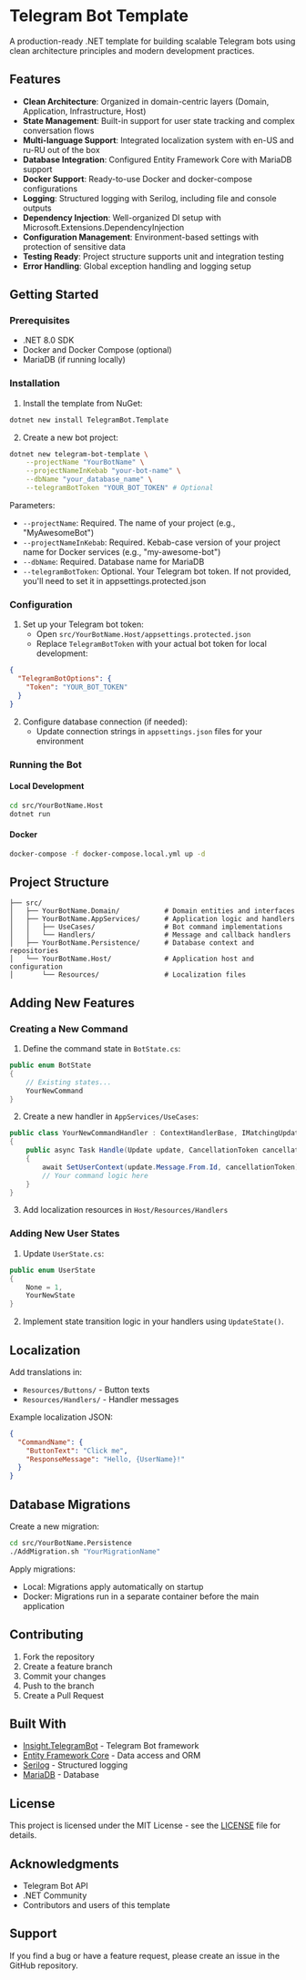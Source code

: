 # Telegram Bot Template

A production-ready .NET template for building scalable Telegram bots using clean architecture principles and modern development practices.

## Features

- **Clean Architecture**: Organized in domain-centric layers (Domain, Application, Infrastructure, Host)
- **State Management**: Built-in support for user state tracking and complex conversation flows
- **Multi-language Support**: Integrated localization system with en-US and ru-RU out of the box
- **Database Integration**: Configured Entity Framework Core with MariaDB support
- **Docker Support**: Ready-to-use Docker and docker-compose configurations
- **Logging**: Structured logging with Serilog, including file and console outputs
- **Dependency Injection**: Well-organized DI setup with Microsoft.Extensions.DependencyInjection
- **Configuration Management**: Environment-based settings with protection of sensitive data
- **Testing Ready**: Project structure supports unit and integration testing
- **Error Handling**: Global exception handling and logging setup

## Getting Started

### Prerequisites

- .NET 8.0 SDK
- Docker and Docker Compose (optional)
- MariaDB (if running locally)

### Installation

1. Install the template from NuGet:

```bash
dotnet new install TelegramBot.Template
```

2. Create a new bot project:

```bash
dotnet new telegram-bot-template \
    --projectName "YourBotName" \
    --projectNameInKebab "your-bot-name" \
    --dbName "your_database_name" \
    --telegramBotToken "YOUR_BOT_TOKEN" # Optional
```

Parameters:
- `--projectName`: Required. The name of your project (e.g., "MyAwesomeBot")
- `--projectNameInKebab`: Required. Kebab-case version of your project name for Docker services (e.g., "my-awesome-bot")
- `--dbName`: Required. Database name for MariaDB
- `--telegramBotToken`: Optional. Your Telegram bot token. If not provided, you'll need to set it in appsettings.protected.json

### Configuration

1. Set up your Telegram bot token:
   - Open `src/YourBotName.Host/appsettings.protected.json`
   - Replace `TelegramBotToken` with your actual bot token for local development:

```json
{
  "TelegramBotOptions": {
    "Token": "YOUR_BOT_TOKEN"
  }
}
```

2. Configure database connection (if needed):
   - Update connection strings in `appsettings.json` files for your environment

### Running the Bot

#### Local Development

```bash
cd src/YourBotName.Host
dotnet run
```

#### Docker

```bash
docker-compose -f docker-compose.local.yml up -d
```

## Project Structure

```
├── src/
│   ├── YourBotName.Domain/           # Domain entities and interfaces
│   ├── YourBotName.AppServices/      # Application logic and handlers
│   │   ├── UseCases/                 # Bot command implementations
│   │   └── Handlers/                 # Message and callback handlers
│   ├── YourBotName.Persistence/      # Database context and repositories
│   └── YourBotName.Host/             # Application host and configuration
│       └── Resources/                # Localization files
```

## Adding New Features

### Creating a New Command

1. Define the command state in `BotState.cs`:

```csharp
public enum BotState
{
    // Existing states...
    YourNewCommand
}
```

2. Create a new handler in `AppServices/UseCases`:

```csharp
public class YourNewCommandHandler : ContextHandlerBase, IMatchingUpdateHandler<YourNewCommandMatcher>
{
    public async Task Handle(Update update, CancellationToken cancellationToken = default)
    {
        await SetUserContext(update.Message.From.Id, cancellationToken);
        // Your command logic here
    }
}
```

3. Add localization resources in `Host/Resources/Handlers`

### Adding New User States

1. Update `UserState.cs`:

```csharp
public enum UserState
{
    None = 1,
    YourNewState
}
```

2. Implement state transition logic in your handlers using `UpdateState()`.

## Localization

Add translations in:
- `Resources/Buttons/` - Button texts
- `Resources/Handlers/` - Handler messages

Example localization JSON:

```json
{
  "CommandName": {
    "ButtonText": "Click me",
    "ResponseMessage": "Hello, {UserName}!"
  }
}
```

## Database Migrations

Create a new migration:

```bash
cd src/YourBotName.Persistence
./AddMigration.sh "YourMigrationName"
```

Apply migrations:
- Local: Migrations apply automatically on startup
- Docker: Migrations run in a separate container before the main application

## Contributing

1. Fork the repository
2. Create a feature branch
3. Commit your changes
4. Push to the branch
5. Create a Pull Request

## Built With

- [Insight.TelegramBot](https://www.nuget.org/packages/Insight.TelegramBot/) - Telegram Bot framework
- [Entity Framework Core](https://docs.microsoft.com/ef/core/) - Data access and ORM
- [Serilog](https://serilog.net/) - Structured logging
- [MariaDB](https://mariadb.org/) - Database

## License

This project is licensed under the MIT License - see the [LICENSE](LICENSE) file for details.

## Acknowledgments

- Telegram Bot API
- .NET Community
- Contributors and users of this template

## Support

If you find a bug or have a feature request, please create an issue in the GitHub repository.